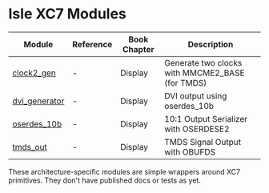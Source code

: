 # Isle XC7 Modules

| Module                           | Reference                  | Book Chapter | Description                                     |
| -------------------------------- | -------------------------- | ------------ | ----------------------------------------------- |
| [clock2_gen](clock2_gen.v)       | -                          | Display      | Generate two clocks with MMCME2_BASE (for TMDS) |
| [dvi_generator](dvi_generator.v) | -                          | Display      | DVI output using oserdes_10b                    |
| [oserdes_10b](oserdes_10b.v)     | -                          | Display      | 10:1 Output Serializer with OSERDESE2           |
| [tmds_out](tmds_out.v)           | -                          | Display      | TMDS Signal Output with OBUFDS                  |

These architecture-specific modules are simple wrappers around XC7 primitives. They don't have published docs or tests as yet.
